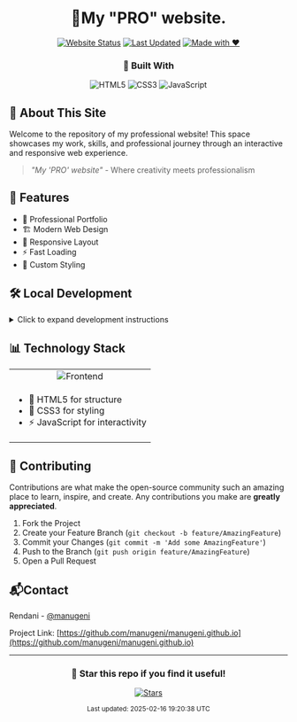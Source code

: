 <div align="center">
  
# 🌟My "PRO" website.

[![Website Status](https://img.shields.io/website?url=https%3A%2F%2Fmanugeni.github.io&style=for-the-badge&label=Website&color=2ea44f)](https://manugeni.github.io)
[![Last Updated](https://img.shields.io/badge/Last%20Updated-2025--02--16-blue?style=for-the-badge)](https://github.com/manugeni/manugeni.github.io)
[![Made with ❤️](https://img.shields.io/badge/Made%20with-%E2%9D%A4%EF%B8%8F-red?style=for-the-badge)](https://github.com/manugeni)

</div>

<div align="center">
  
### 🎨 Built With

<img src="https://img.shields.io/badge/HTML5-72.2%25-E34F26?style=flat-square&logo=html5&logoColor=white" alt="HTML5" />
<img src="https://img.shields.io/badge/CSS3-18.6%25-1572B6?style=flat-square&logo=css3&logoColor=white" alt="CSS3" />
<img src="https://img.shields.io/badge/JavaScript-9.2%25-F7DF1E?style=flat-square&logo=javascript&logoColor=black" alt="JavaScript" />

</div>

## 🚀 About This Site

Welcome to the repository of my professional website! This space showcases my work, skills, and professional journey through an interactive and responsive web experience.

> *"My 'PRO' website"* - Where creativity meets professionalism

## 🎯 Features

- 💼 Professional Portfolio
- 🏗️ Modern Web Design
- 📱 Responsive Layout
- ⚡ Fast Loading
- 🎨 Custom Styling

## 🛠️ Local Development

<details>
<summary>Click to expand development instructions</summary>

1. **Clone the Repository**
   ```bash
   git clone https://github.com/manugeni/manugeni.github.io.git
   ```

2. **Navigate to Project**
   ```bash
   cd manugeni.github.io
   ```

3. **Open in Browser**
   - Simply open `index.html` in your preferred browser
   - Or use a local server:
     ```bash
     python -m http.server 8000
     # Then visit http://localhost:8000
     ```
</details>

## 📊 Technology Stack

<table align="center">
  <tr>
    <td align="center">
      <img src="https://img.shields.io/badge/Frontend-Development-green?style=for-the-badge" alt="Frontend"/>
    </td>
  </tr>
  <tr>
    <td>
      <ul>
        <li>🎨 HTML5 for structure</li>
        <li>💅 CSS3 for styling</li>
        <li>⚡ JavaScript for interactivity</li>
      </ul>
    </td>
  </tr>
</table>

## 🤝 Contributing

Contributions are what make the open-source community such an amazing place to learn, inspire, and create. Any contributions you make are **greatly appreciated**.

1. Fork the Project
2. Create your Feature Branch (`git checkout -b feature/AmazingFeature`)
3. Commit your Changes (`git commit -m 'Add some AmazingFeature'`)
4. Push to the Branch (`git push origin feature/AmazingFeature`)
5. Open a Pull Request

## 📬Contact

Rendani - [@manugeni](https://github.com/manugeni)

Project Link: [https://github.com/manugeni/manugeni.github.io](https://github.com/manugeni/manugeni.github.io)

<div align="center">

---

### 🌟 Star this repo if you find it useful!

<a href="https://github.com/manugeni/manugeni.github.io/stargazers">
  <img src="https://img.shields.io/github/stars/manugeni/manugeni.github.io?style=social" alt="Stars" />
</a>

<sub>Last updated: 2025-02-16 19:20:38 UTC</sub>

</div>
